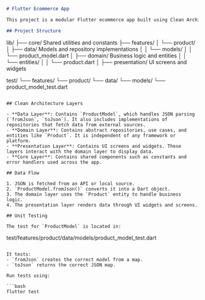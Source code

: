 ```markdown
# Flutter Ecommerce App

This project is a modular Flutter ecommerce app built using Clean Architecture principles. It separates concerns into data, domain, and presentation layers, making the app easier to test, scale, and maintain.

## Project Structure
```

lib/
├── core/ Shared utilities and constants
├── features/
│ └── product/
│ ├── data/ Models and repository implementations
│ │ └── models/
│ │ └── product_model.dart
│ ├── domain/ Business logic and entities
│ │ └── entities/
│ │ └── product.dart
│ ├── presentation/ UI screens and widgets

test/
└── features/
└── product/
└── data/
└── models/
└── product_model_test.dart

```

## Clean Architecture Layers

- **Data Layer**: Contains `ProductModel`, which handles JSON parsing (`fromJson`, `toJson`). It also includes implementations of repositories that fetch data from external sources.
- **Domain Layer**: Contains abstract repositories, use cases, and entities like `Product`. It is independent of any framework or platform.
- **Presentation Layer**: Contains UI screens and widgets. These layers interact with the domain layer to display data.
- **Core Layer**: Contains shared components such as constants and error handlers used across the app.

## Data Flow

1. JSON is fetched from an API or local source.
2. `ProductModel.fromJson()` converts it into a Dart object.
3. The domain layer uses the `Product` entity to handle business logic.
4. The presentation layer renders data through UI widgets and screens.

## Unit Testing

The test for `ProductModel` is located in:

```

test/features/product/data/models/product_model_test.dart

````

It tests:
- `fromJson` creates the correct model from a map.
- `toJson` returns the correct JSON map.

Run tests using:

```bash
flutter test
````
